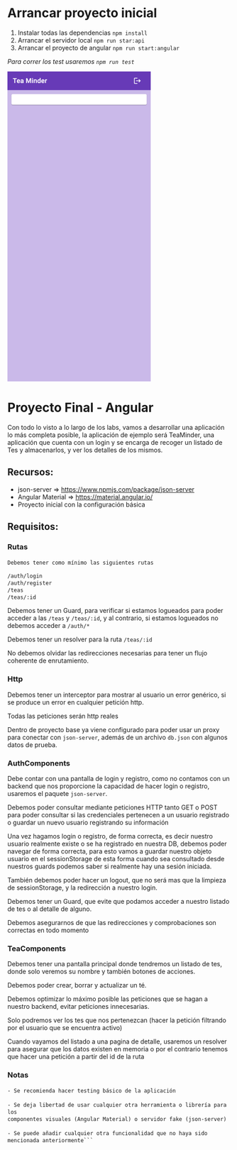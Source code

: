 # Arrancar proyecto inicial

1. Instalar todas las dependencias `npm install`
2. Arrancar el servidor local `npm run star:api`
3. Arrancar el proyecto de angular `npm run start:angular` 

*Para correr los test usaremos `npm run test`*

![image info](./src/assets/tea_minder_start.png)


# Proyecto Final - Angular

Con todo lo visto a lo largo de los labs, vamos a desarrollar una aplicación lo más completa posible, la aplicación de ejemplo será TeaMinder, una aplicación que cuenta con un login y  se encarga de recoger un listado de Tes y almacenarlos, y ver los detalles de los mismos.

## Recursos:
- json-server => https://www.npmjs.com/package/json-server
- Angular Material => https://material.angular.io/
- Proyecto inicial con la configuración básica

## Requisitos:

### Rutas
`Debemos tener como mínimo las siguientes rutas`

```
/auth/login
/auth/register
/teas
/teas/:id
```

Debemos tener un Guard, para verificar si estamos logueados para poder acceder a las `/teas` y `/teas/:id`, y al contrario, si estamos logueados no debemos acceder a `/auth/*`

Debemos tener un resolver para la ruta `/teas/:id`

No debemos olvidar las redirecciones necesarias para tener un flujo coherente de enrutamiento.

### Http

Debemos tener un interceptor para mostrar al usuario un error genérico, si se produce un error en cualquier petición http.

Todas las peticiones serán http reales

Dentro de proyecto base ya viene configurado para poder usar un proxy para conectar con `json-server`, además de un archivo `db.json` con algunos datos de prueba.

### AuthComponents

Debe contar con una pantalla de login y registro, como no contamos con un backend que nos proporcione la capacidad de hacer login o registro, usaremos el paquete `json-server`.

Debemos poder consultar mediante peticiones HTTP tanto GET o POST para poder consultar si las credenciales pertenecen a un usuario registrado o guardar un nuevo usuario registrando su información

Una vez hagamos login o registro, de forma correcta, es decir nuestro usuario realmente existe o se ha registrado en nuestra DB, debemos poder navegar de forma correcta, para esto vamos a guardar nuestro objeto usuario en el sessionStorage de esta forma cuando sea consultado desde nuestros guards podemos saber si realmente hay una sesión iniciada.

También debemos poder hacer un logout, que no será mas que la limpieza de sessionStorage, y la redirección a nuestro login.

Debemos tener un Guard, que evite que podamos acceder a nuestro listado de tes o al detalle de alguno.

Debemos asegurarnos de que las redirecciones y comprobaciones son correctas en todo momento

### TeaComponents

Debemos tener una pantalla principal donde tendremos un listado de tes, donde solo veremos su nombre y también botones de acciones.

Debemos poder crear, borrar y actualizar un té.

Debemos optimizar lo máximo posible las peticiones que se hagan a nuestro backend, evitar peticiones innecesarias.

Solo podremos ver los tes que nos pertenezcan (hacer la petición filtrando por el usuario que se encuentra activo)

Cuando vayamos del listado a una pagina de detalle, usaremos un resolver para asegurar que los datos existen en memoria o por el contrario tenemos que hacer una petición a partir del id de la ruta

### Notas

```
- Se recomienda hacer testing básico de la aplicación

- Se deja libertad de usar cualquier otra herramienta o librería para los 
componentes visuales (Angular Material) o servidor fake (json-server)

- Se puede añadir cualquier otra funcionalidad que no haya sido mencionada anteriormente```